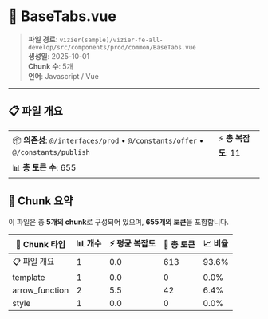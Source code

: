 # 📄 BaseTabs.vue

> **파일 경로**: `vizier(sample)/vizier-fe-all-develop/src/components/prod/common/BaseTabs.vue`  
> **생성일**: 2025-10-01  
> **Chunk 수**: 5개  
> **언어**: Javascript / Vue
---





## 📋 파일 개요

| | |
|--|--|
| 📦 **의존성**: `@/interfaces/prod` • `@/constants/offer` • `@/constants/publish` | ⚡ **총 복잡도**: 11 |
| 📊 **총 토큰 수**: 655 |  |






## 🧩 Chunk 요약

이 파일은 총 **5개의 chunk**로 구성되어 있으며, **655개의 토큰**을 포함합니다.

| 🧩 Chunk 타입 | 📊 개수 | ⚡ 평균 복잡도 | 📝 총 토큰 | 📈 비율 |
|---------------|--------|-------------|----------|--------|
| 📋 파일 개요 | 1 | 0.0 | 613 | 93.6% |
| template | 1 | 0.0 | 0 | 0.0% |
| arrow_function | 2 | 5.5 | 42 | 6.4% |
| style | 1 | 0.0 | 0 | 0.0% |

